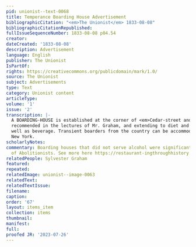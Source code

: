 ```yaml
---
pid: unionist--text-0068
title: Temperance Boarding House Advertisement
bibliographicCitation: "<em>The Unionist</em> 1833-08-08"
bibliographicCitationRepublished: 
fullIssueSequenceNumber: 1833-08-08 p04.54
creator: 
dateCreated: '1833-08-08'
description: Advertisement
language: English
publisher: The Unionist
IsPartOf: 
rights: https://creativecommons.org/publicdomain/mark/1.0/
source: The Unionist
subject: Advertisements
type: Text
category: Unionist content
articleType: 
volume: '1'
issue: '2'
transcription: |-
  A BOARDING-HOUSE is established at the corner of <em>Cedar-street and Broadway,</em> nearly opposite the City Hotel, conducted on the principles of Temperance
  recommended in the lectures of Mr. Graham, and extending to diet and regimen as
  well as beverage. Transient boarders from the country can be accommodated. &nbsp;&nbsp;&nbsp;&nbsp;&nbsp;&nbsp;&nbsp;&nbsp;&nbsp;&nbsp;&nbsp;&nbsp;&nbsp;&nbsp;&nbsp;&nbsp;&nbsp;&nbsp;&nbsp;&nbsp;&nbsp;&nbsp;&nbsp;&nbsp;&nbsp;&nbsp;&nbsp;&nbsp;&nbsp;&nbsp;&nbsp;&nbsp;
  New York.
scholarlyNotes: 
commentary: Boarding houses that did not serve alcohol were significant to the travels
  of Abolitionists. See more here https://restaurant-ingthroughhistory.com/tag/graham-boarding-houses/
relatedPeople: Sylvester Graham
featured: 
repeated: 
relatedImage: unionist--image-0063
relatedText: 
relatedTextIssue: 
filename: 
caption: 
order: '67'
layout: items_item
collection: items
thumbnail: 
manifest: 
full: 
proofed JR: '2023-07-26'
---
```

